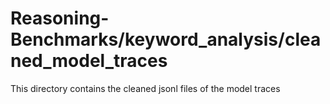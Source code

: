 # Reasoning-Benchmarks/keyword_analysis/cleaned_model_traces

This directory contains the cleaned jsonl files of the model traces